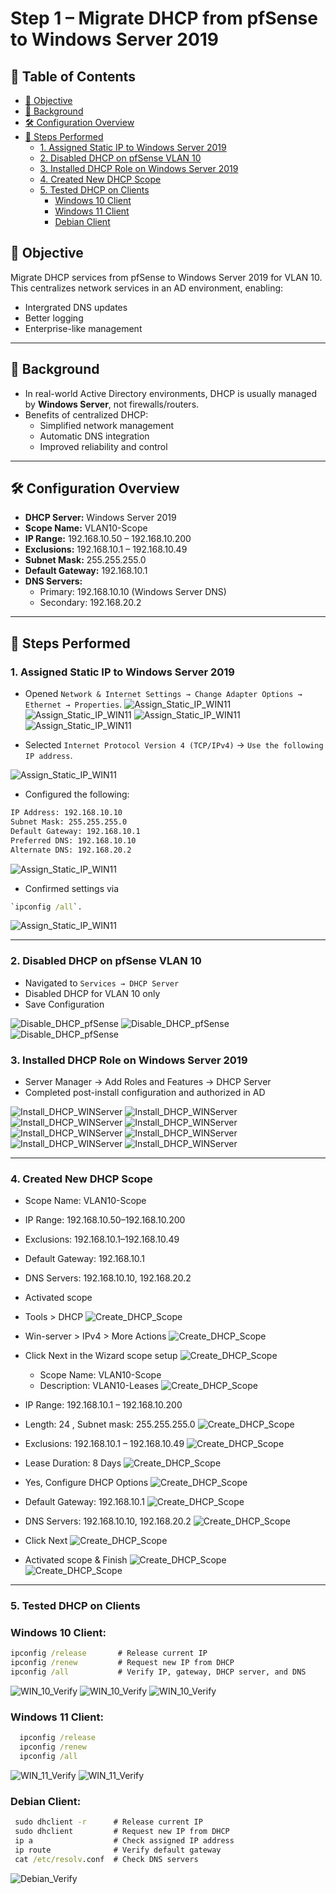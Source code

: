# Step 1 – Migrate DHCP from pfSense to Windows Server 2019

## 📑 Table of Contents
- [📌 Objective](#-objective)
- [🔹 Background](#-background)
- [🛠️ Configuration Overview](#️-configuration-overview)
- [🔹 Steps Performed](#-steps-performed)
  - [1. Assigned Static IP to Windows Server 2019](#1-assigned-static-ip-to-windows-server-2019)
  - [2. Disabled DHCP on pfSense VLAN 10](#2-disabled-dhcp-on-pfsense-vlan-10)
  - [3. Installed DHCP Role on Windows Server 2019](#3-installed-dhcp-role-on-windows-server-2019)
  - [4. Created New DHCP Scope](#4-created-new-dhcp-scope)
  - [5. Tested DHCP on Clients](#5-tested-dhcp-on-clients)
    - [Windows 10 Client](#windows-10-client)
    - [Windows 11 Client](#windows-11-client)
    - [Debian Client](#debian-client)
  













## 📌 Objective
Migrate DHCP services from pfSense to Windows Server 2019 for VLAN 10.  
This centralizes network services in an AD environment, enabling:
- Intergrated DNS updates
- Better logging
- Enterprise-like management

---

## 🔹 Background
- In real-world Active Directory environments, DHCP is usually managed by **Windows Server**, not firewalls/routers.  
- Benefits of centralized DHCP:
    - Simplified network management
    - Automatic DNS integration
    - Improved reliability and control

---

## 🛠️ Configuration Overview
- **DHCP Server:** Windows Server 2019  
- **Scope Name:** VLAN10-Scope  
- **IP Range:** 192.168.10.50 – 192.168.10.200  
- **Exclusions:** 192.168.10.1 – 192.168.10.49  
- **Subnet Mask:** 255.255.255.0  
- **Default Gateway:** 192.168.10.1  
- **DNS Servers:**  
  - Primary: 192.168.10.10 (Windows Server DNS)  
  - Secondary: 192.168.20.2  

---

## 🔹 Steps Performed

### 1. **Assigned Static IP to Windows Server 2019**
  - Opened `Network & Internet Settings → Change Adapter Options → Ethernet → Properties`.
   ![Assign_Static_IP_WIN11](images/1_Static_WIN11.png)
   ![Assign_Static_IP_WIN11](images/2_Static_WIN11.png)
   ![Assign_Static_IP_WIN11](images/3_Static_WIN11.png)
   ![Assign_Static_IP_WIN11](images/4_Static_WIN11.png)

   - Selected `Internet Protocol Version 4 (TCP/IPv4)` → `Use the following IP address`.
  
   ![Assign_Static_IP_WIN11](images/5_Static_WIN11.png)

   - Configured the following:

```bash
IP Address: 192.168.10.10
Subnet Mask: 255.255.255.0
Default Gateway: 192.168.10.1
Preferred DNS: 192.168.10.10
Alternate DNS: 192.168.20.2
```
    
  ![Assign_Static_IP_WIN11](images/6_Static_WIN11.png)

   - Confirmed settings via

  ```cmd
  `ipconfig /all`.
  ```
  ![Assign_Static_IP_WIN11](images/7_Static_WIN11.png)

---

### 2. **Disabled DHCP on pfSense VLAN 10**  
   - Navigated to `Services → DHCP Server`  
   - Disabled DHCP for VLAN 10 only  
   - Save Configuration

  ![Disable_DHCP_pfSense](images/8_Disable_DHCP.png)
  ![Disable_DHCP_pfSense](images/9_Disable_DHCP.png)
  ![Disable_DHCP_pfSense](images/10_Disable_DHCP.png)

  
### 3. **Installed DHCP Role on Windows Server 2019**  
   - Server Manager → Add Roles and Features → DHCP Server  
   - Completed post-install configuration and authorized in AD  

  ![Install_DHCP_WINServer](images/11_Install_WINServer.png)
  ![Install_DHCP_WINServer](images/12_Install_WINServer.png)
  ![Install_DHCP_WINServer](images/13_Install_WINServer.png)
  ![Install_DHCP_WINServer](images/14_Install_WINServer.png)
  ![Install_DHCP_WINServer](images/15_Install_WINServer.png)
  ![Install_DHCP_WINServer](images/16_Install_WINServer.png)
  ![Install_DHCP_WINServer](images/17_Install_WINServer.png)
  ![Install_DHCP_WINServer](images/18_Install_WINServer.png)

---

### 4. **Created New DHCP Scope**  
   - Scope Name: VLAN10-Scope  
   - IP Range: 192.168.10.50–192.168.10.200  
   - Exclusions: 192.168.10.1–192.168.10.49  
   - Default Gateway: 192.168.10.1  
   - DNS Servers: 192.168.10.10, 192.168.20.2  
   - Activated scope  

- Tools > DHCP
  ![Create_DHCP_Scope](images/19_DHCP_Scope.png)
- Win-server > IPv4 > More Actions
  ![Create_DHCP_Scope](images/20_DHCP_Scope.png)
- Click Next in the Wizard scope setup 
  ![Create_DHCP_Scope](images/21_DHCP_Scope.png)
  
  - Scope Name: VLAN10-Scope
  - Description: VLAN10-Leases
  ![Create_DHCP_Scope](images/22_DHCP_Scope.png)
- IP Range: 192.168.10.1 – 192.168.10.200
- Length: 24 , Subnet mask: 255.255.255.0
  ![Create_DHCP_Scope](images/23_DHCP_Scope.png)
- Exclusions: 192.168.10.1 – 192.168.10.49
  ![Create_DHCP_Scope](images/24_DHCP_Scope.png)
- Lease Duration: 8 Days
  ![Create_DHCP_Scope](images/25_DHCP_Scope.png)
- Yes, Configure DHCP Options
  ![Create_DHCP_Scope](images/26_DHCP_Scope.png)
- Default Gateway: 192.168.10.1
  ![Create_DHCP_Scope](images/27_DHCP_Scope.png)
- DNS Servers: 192.168.10.10, 192.168.20.2
  ![Create_DHCP_Scope](images/28_DHCP_Scope.png)
- Click Next 
  ![Create_DHCP_Scope](images/29_DHCP_Scope.png)
- Activated scope & Finish
  ![Create_DHCP_Scope](images/30_DHCP_Scope.png)
  ![Create_DHCP_Scope](images/31_DHCP_Scope.png)





---

### 5. **Tested DHCP on Clients**

### **Windows 10 Client:**  
```cmd
ipconfig /release       # Release current IP
ipconfig /renew         # Request new IP from DHCP
ipconfig /all           # Verify IP, gateway, DHCP server, and DNS
```

  ![WIN_10_Verify](images/32_WIN10_Verify.png)
  ![WIN_10_Verify](images/33_WIN10_Verify.png)
  ![WIN_10_Verify](images/34_WIN10_Verify.png)






### **Windows 11 Client**:  
 ```cmd
   ipconfig /release
   ipconfig /renew
   ipconfig /all
```
  ![WIN_11_Verify](images/35_WIN11_Verify.png)
  ![WIN_11_Verify](images/36_WIN11_Verify.png)


### **Debian Client**:
 ```cmd
  sudo dhclient -r      # Release current IP
  sudo dhclient         # Request new IP from DHCP
  ip a                  # Check assigned IP address
  ip route              # Verify default gateway
  cat /etc/resolv.conf  # Check DNS servers
```
  ![Debian_Verify](images/38_Debian_Verify.png)

